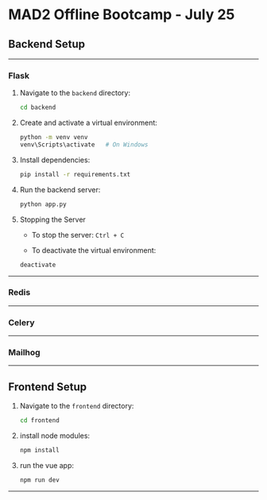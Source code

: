 # MAD2 Offline Bootcamp - July 25

## Backend Setup

---

### Flask

1. Navigate to the `backend` directory:

   ```bash
   cd backend
   ```

2. Create and activate a virtual environment:

   ```bash
   python -m venv venv
   venv\Scripts\activate   # On Windows
   ```

3. Install dependencies:

   ```bash
   pip install -r requirements.txt
   ```

4. Run the backend server:

   ```bash
   python app.py
   ```

5. Stopping the Server

    * To stop the server:
    `Ctrl + C`

    * To deactivate the virtual environment:

    ```bash
    deactivate
    ```

--- 
   
### Redis


---

### Celery

---

### Mailhog


---

## Frontend Setup

1. Navigate to the `frontend` directory:

   ```bash
   cd frontend
   ```

2. install node modules:

   ```bash
   npm install
   ```

3. run the vue app:

   ```bash
   npm run dev
   ```

---
